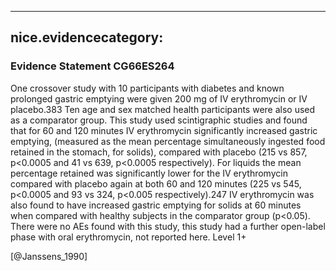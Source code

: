 
---
nice.evidencecategory: 
---

### Evidence Statement CG66ES264
One crossover study with 10 participants with diabetes and known prolonged gastric emptying were given 200 mg of IV erythromycin or IV placebo.383 Ten age and sex matched health participants were also used as a comparator group. This study used scintigraphic studies and found that for 60 and 120 minutes IV erythromycin significantly increased gastric emptying, (measured as the mean percentage simultaneously ingested food retained in the stomach, for solids), compared with placebo (215 vs 857, p<0.0005 and 41 vs 639, p<0.0005 respectively). For liquids the mean percentage retained was significantly lower for the IV erythromycin compared with placebo again at both 60 and 120 minutes (225 vs 545, p<0.0005 and 93 vs 324, p<0.005 respectively).247
IV erythromycin was also found to have increased gastric emptying for solids at 60 minutes
when compared with healthy subjects in the comparator group (p<0.05).
There were no AEs found with this study, this study had a further open-label phase with oral
erythromycin, not reported here. Level 1+

[@Janssens_1990]

